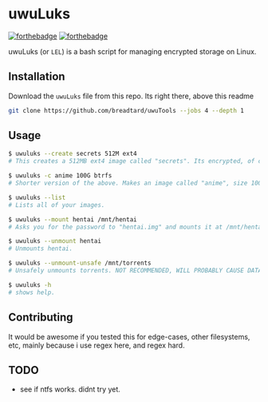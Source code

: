 # uwuLuks
[![forthebadge](https://forthebadge.com/images/badges/you-didnt-ask-for-this.svg)](https://forthebadge.com) [![forthebadge](https://forthebadge.com/images/badges/fuck-it-ship-it.svg)](https://forthebadge.com)

uwuLuks (or `LEL`) is a bash script for managing encrypted storage on Linux.

## Installation

Download the `uwuLuks` file from this repo. Its right there, above this readme

```bash
git clone https://github.com/breadtard/uwuTools --jobs 4 --depth 1
```

## Usage

```bash
$ uwuluks --create secrets 512M ext4
# This creates a 512MB ext4 image called "secrets". Its encrypted, of course.

$ uwuluks -c anime 100G btrfs
# Shorter version of the above. Makes an image called "anime", size 100GB, fs is btrfs.

$ uwuluks --list
# Lists all of your images. 

$ uwuluks --mount hentai /mnt/hentai
# Asks you for the password to "hentai.img" and mounts it at /mnt/hentai

$ uwuluks --unmount hentai
# Unmounts hentai.

$ uwuluks --unmount-unsafe /mnt/torrents
# Unsafely unmounts torrents. NOT RECOMMENDED, WILL PROBABLY CAUSE DATA LOSS

$ uwuluks -h
# shows help.
```

## Contributing
It would be awesome if you tested this for edge-cases, other filesystems, etc, mainly because i use regex here, and regex hard.

## TODO
- see if ntfs works. didnt try yet.
